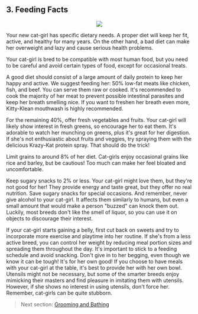 ## 3. Feeding Facts
<p align="center">
  <img src="https://media.tenor.com/images/faf45184d60507c1425440a302878ff2/tenor.gif">
</p1>

Your new cat-girl has specific dietary needs. A proper diet will keep her fit, active, and healthy for many years. On the other hand, a bad diet can make her overweight and lazy and cause serious health problems.

Your cat-girl is bred to be compatible with most human food, but you need to be careful and avoid certain types of food, except for occasional treats.

A good diet should consist of a large amount of daily protein to keep her happy and active. We suggest feeding her: 50% low-fat meats like chicken, fish, and beef. You can serve them raw or cooked. It's recommended to cook the majority of her meat to prevent possible intestinal parasites and keep her breath smelling nice. If you want to freshen her breath even more, Kitty-Klean mouthwash is highly recommended.

For the remaining 40%, offer fresh vegetables and fruits. Your cat-girl will likely show interest in fresh greens, so encourage her to eat them. It's adorable to watch her munching on greens, plus it's great for her digestion. If she's not enthusiastic about fruits and veggies, try spraying them with the delicious Krazy-Kat protein spray. That should do the trick!

Limit grains to around 8% of her diet. Cat-girls enjoy occasional grains like rice and barley, but be cautious! Too much can make her feel bloated and uncomfortable.

Keep sugary snacks to 2% or less. Your cat-girl might love them, but they're not good for her! They provide energy and taste great, but they offer no real nutrition. Save sugary snacks for special occasions. And remember, never give alcohol to your cat-girl. It affects them similarly to humans, but even a small amount that would make a person "buzzed" can knock them out. Luckily, most breeds don't like the smell of liquor, so you can use it on objects to discourage their interest.

If your cat-girl starts gaining a belly, first cut back on sweets and try to incorporate more exercise and playtime into her routine. If she's from a less active breed, you can control her weight by reducing meal portion sizes and spreading them throughout the day. It's important to stick to a feeding schedule and avoid snacking. Don't give in to her begging, even though we know it can be tough! It's for her own good! If you choose to have meals with your cat-girl at the table, it's best to provide her with her own bowl. Utensils might not be necessary, but some of the smarter breeds enjoy mimicking their masters and find pleasure in imitating them with utensils. However, if she shows no interest in using utensils, don't force her. Remember, cat-girls can be quite stubborn.

> Next section: [Grooming and Bathing](4_grooming_and_bathing.md)
